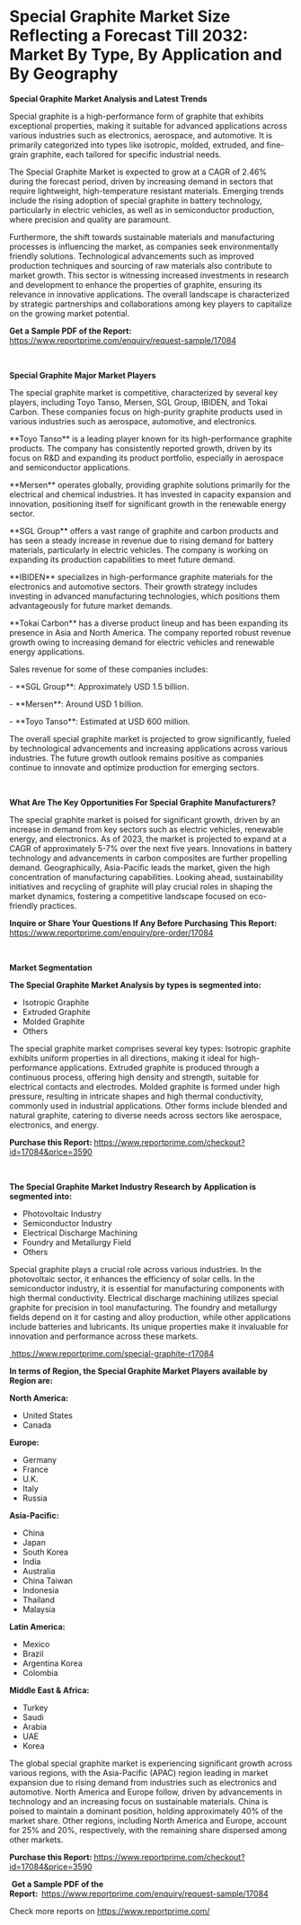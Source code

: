 <p><h1>Special Graphite Market Size Reflecting a Forecast Till 2032: Market By Type, By Application and By Geography</h1></p><p><strong>Special Graphite Market Analysis and Latest Trends</strong></p>
<p><p>Special graphite is a high-performance form of graphite that exhibits exceptional properties, making it suitable for advanced applications across various industries such as electronics, aerospace, and automotive. It is primarily categorized into types like isotropic, molded, extruded, and fine-grain graphite, each tailored for specific industrial needs. </p><p>The Special Graphite Market is expected to grow at a CAGR of 2.46% during the forecast period, driven by increasing demand in sectors that require lightweight, high-temperature resistant materials. Emerging trends include the rising adoption of special graphite in battery technology, particularly in electric vehicles, as well as in semiconductor production, where precision and quality are paramount. </p><p>Furthermore, the shift towards sustainable materials and manufacturing processes is influencing the market, as companies seek environmentally friendly solutions. Technological advancements such as improved production techniques and sourcing of raw materials also contribute to market growth. This sector is witnessing increased investments in research and development to enhance the properties of graphite, ensuring its relevance in innovative applications. The overall landscape is characterized by strategic partnerships and collaborations among key players to capitalize on the growing market potential.</p></p>
<p><strong>Get a Sample PDF of the Report:&nbsp;</strong> <a href="https://www.reportprime.com/enquiry/request-sample/17084?utm_campaign=3314&utm_medium=2&utm_source=Github&utm_content=ia&utm_term=18032025&utm_id=special-graphite">https://www.reportprime.com/enquiry/request-sample/17084</a></p>
<p>&nbsp;</p>
<p><strong>Special Graphite Major Market Players</strong></p>
<p><p>The special graphite market is competitive, characterized by several key players, including Toyo Tanso, Mersen, SGL Group, IBIDEN, and Tokai Carbon. These companies focus on high-purity graphite products used in various industries such as aerospace, automotive, and electronics.</p><p>**Toyo Tanso** is a leading player known for its high-performance graphite products. The company has consistently reported growth, driven by its focus on R&D and expanding its product portfolio, especially in aerospace and semiconductor applications.</p><p>**Mersen** operates globally, providing graphite solutions primarily for the electrical and chemical industries. It has invested in capacity expansion and innovation, positioning itself for significant growth in the renewable energy sector.</p><p>**SGL Group** offers a vast range of graphite and carbon products and has seen a steady increase in revenue due to rising demand for battery materials, particularly in electric vehicles. The company is working on expanding its production capabilities to meet future demand.</p><p>**IBIDEN** specializes in high-performance graphite materials for the electronics and automotive sectors. Their growth strategy includes investing in advanced manufacturing technologies, which positions them advantageously for future market demands.</p><p>**Tokai Carbon** has a diverse product lineup and has been expanding its presence in Asia and North America. The company reported robust revenue growth owing to increasing demand for electric vehicles and renewable energy applications.</p><p>Sales revenue for some of these companies includes:</p><p>- **SGL Group**: Approximately USD 1.5 billion.</p><p>- **Mersen**: Around USD 1 billion.</p><p>- **Toyo Tanso**: Estimated at USD 600 million.</p><p>The overall special graphite market is projected to grow significantly, fueled by technological advancements and increasing applications across various industries. The future growth outlook remains positive as companies continue to innovate and optimize production for emerging sectors.</p></p>
<p>&nbsp;</p>
<p><strong>What Are The Key Opportunities For Special Graphite Manufacturers?</strong></p>
<p><p>The special graphite market is poised for significant growth, driven by an increase in demand from key sectors such as electric vehicles, renewable energy, and electronics. As of 2023, the market is projected to expand at a CAGR of approximately 5-7% over the next five years. Innovations in battery technology and advancements in carbon composites are further propelling demand. Geographically, Asia-Pacific leads the market, given the high concentration of manufacturing capabilities. Looking ahead, sustainability initiatives and recycling of graphite will play crucial roles in shaping the market dynamics, fostering a competitive landscape focused on eco-friendly practices.</p></p>
<p><strong>Inquire or Share Your Questions If Any Before Purchasing This Report:</strong> <a href="https://www.reportprime.com/enquiry/pre-order/17084?utm_campaign=3314&utm_medium=2&utm_source=Github&utm_content=ia&utm_term=18032025&utm_id=special-graphite">https://www.reportprime.com/enquiry/pre-order/17084</a></p>
<p>&nbsp;</p>
<p><strong>Market Segmentation</strong></p>
<p><strong>The Special Graphite Market Analysis by types is segmented into:</strong></p>
<p><ul><li>Isotropic Graphite</li><li>Extruded Graphite</li><li>Molded Graphite</li><li>Others</li></ul></p>
<p><p>The special graphite market comprises several key types: Isotropic graphite exhibits uniform properties in all directions, making it ideal for high-performance applications. Extruded graphite is produced through a continuous process, offering high density and strength, suitable for electrical contacts and electrodes. Molded graphite is formed under high pressure, resulting in intricate shapes and high thermal conductivity, commonly used in industrial applications. Other forms include blended and natural graphite, catering to diverse needs across sectors like aerospace, electronics, and energy.</p></p>
<p><strong>Purchase this Report:&nbsp;</strong><a href="https://www.reportprime.com/checkout?id=17084&price=3590&utm_campaign=3314&utm_medium=2&utm_source=Github&utm_content=ia&utm_term=18032025&utm_id=special-graphite">https://www.reportprime.com/checkout?id=17084&price=3590</a></p>
<p>&nbsp;</p>
<p><strong>The Special Graphite Market Industry Research by Application is segmented into:</strong></p>
<p><ul><li>Photovoltaic Industry</li><li>Semiconductor Industry</li><li>Electrical Discharge Machining</li><li>Foundry and Metallurgy Field</li><li>Others</li></ul></p>
<p><p>Special graphite plays a crucial role across various industries. In the photovoltaic sector, it enhances the efficiency of solar cells. In the semiconductor industry, it is essential for manufacturing components with high thermal conductivity. Electrical discharge machining utilizes special graphite for precision in tool manufacturing. The foundry and metallurgy fields depend on it for casting and alloy production, while other applications include batteries and lubricants. Its unique properties make it invaluable for innovation and performance across these markets.</p></p>
<p><a href="https://www.reportprime.com/special-graphite-r17084?utm_campaign=3314&utm_medium=2&utm_source=Github&utm_content=ia&utm_term=18032025&utm_id=special-graphite">&nbsp;https://www.reportprime.com/special-graphite-r17084</a></p>
<p><strong>In terms of Region, the Special Graphite Market Players available by Region are:</strong></p>
<p>
    <p> <strong> North America: </strong>
        <ul>
            <li>United States</li>
            <li>Canada</li>
        </ul>
        </p> 
    <p> <strong> Europe: </strong>
        <ul>
            <li>Germany</li>
            <li>France</li>
            <li>U.K.</li>
            <li>Italy</li>
            <li>Russia</li>
        </ul>
        </p> 
    <p> <strong> Asia-Pacific: </strong>
        <ul>
            <li>China</li>
            <li>Japan</li>
            <li>South Korea</li>
            <li>India</li>
            <li>Australia</li>
            <li>China Taiwan</li>
            <li>Indonesia</li>
            <li>Thailand</li>
            <li>Malaysia</li>
        </ul>
        </p> 
    <p> <strong> Latin America: </strong>
        <ul>
            <li>Mexico</li>
            <li>Brazil</li>
            <li>Argentina Korea</li>
            <li>Colombia</li>
        </ul>
        </p> 
    <p> <strong> Middle East & Africa: </strong>
        <ul>
            <li>Turkey</li>
            <li>Saudi</li>
            <li>Arabia</li>
            <li>UAE</li>
            <li>Korea</li>
        </ul>
    </p>
    </p>
<p><p>The global special graphite market is experiencing significant growth across various regions, with the Asia-Pacific (APAC) region leading in market expansion due to rising demand from industries such as electronics and automotive. North America and Europe follow, driven by advancements in technology and an increasing focus on sustainable materials. China is poised to maintain a dominant position, holding approximately 40% of the market share. Other regions, including North America and Europe, account for 25% and 20%, respectively, with the remaining share dispersed among other markets.</p></p>
<p><strong>Purchase this Report: </strong><a href="https://www.reportprime.com/checkout?id=17084&price=3590&utm_campaign=3314&utm_medium=2&utm_source=Github&utm_content=ia&utm_term=18032025&utm_id=special-graphite">https://www.reportprime.com/checkout?id=17084&price=3590</a></p>
<p>&nbsp;<strong>Get a Sample PDF of the Report:&nbsp;&nbsp;</strong><a href="https://www.reportprime.com/enquiry/request-sample/17084?utm_campaign=3314&utm_medium=2&utm_source=Github&utm_content=ia&utm_term=18032025&utm_id=special-graphite">https://www.reportprime.com/enquiry/request-sample/17084</a></p>
<p><strong></strong></p>
<p>Check more reports on <a href="https://www.reportprime.com/?utm_campaign=3314&utm_medium=2&utm_source=Github&utm_content=ia&utm_term=18032025&utm_id=special-graphite">https://www.reportprime.com/</a></p>